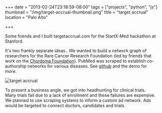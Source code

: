 +++
date = "2013-02-24T23:18:59-08:00"
tags = ["projects", "python", "js"]
thumbnail = "/img/target-accrual-thumbnail.png"
title = "target accrual"
location = "Palo Alto"

+++

Some friends and I built targetaccrual.com for the StartX-Med hackathon at Stanford.

<!--more-->

It's two frankly separate ideas..
We wanted to build a network graph of researchers for the Rare Cancer Research Foundation
(led by friends that work on the [Chordoma Foundation](http://chordoma.org)).
PubMed was scraped to establish co-authorship networks for various diseases.
See [github](https://github.com/yosemitebandit/crabnet) and the demo for more.

![target accrual](/img/target-accrual-polycythemia-vera.png)

To present a business angle, we got into headhunting for clinical trials.
Many trials fail due to a lack of enrollment and these failures are expensive.
We planned to use scraping systems to inform a custom ad network.
Ads would be targeted to connect doctors, candidates and trials.
